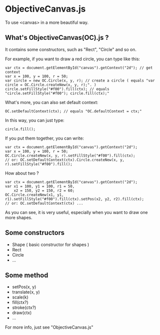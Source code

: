 # ObjectiveCanvas.js
To use &lt;canvas&gt; in a more beautiful way.

## What's ObjectiveCanvas(OC).js ?
It contains some constructors, such as "Rect", "Circle" and so on.

For example, if you want to draw a red circle, you can type like this:
```
var ctx = document.getElementById("canvas").getContext("2d"); // get context
var x = 100, y = 100, r = 50;
var circle = new OC.Circle(x, y, r); // create a circle ( equals "var circle = OC.Circle.createNew(x, y, r);". )
circle.setFillStyle("#f00").fill(ctx); // equals "circle.setFillStyle("#f00"); circle.fill(ctx);"
 ```

What's more, you can also set default context:
```
OC.setDefaultContext(ctx); // equals "OC.defaultContext = ctx;"
```

In this way, you can just type:
```
circle.fill();
```

If you put them together, you can write:
```
var ctx = document.getElementById("canvas").getContext("2d");
var x = 100, y = 100, r = 50;
OC.Circle.createNew(x, y, r).setFillStyle("#f00").fill(ctx);
// or: OC.setDefaultContext(ctx).Circle.createNew(x, y, r).setFillStyle("#f00").fill();
```

How about two ?
```
var ctx = document.getElementById("canvas").getContext("2d");
var x1 = 100, y1 = 100, r1 = 50,
    x2 = 150, y2 = 150, r2 = 60;
OC.Circle.createNew(x1, y1, r1).setFillStyle("#f00").fill(ctx).setPos(x2, y2, r2).fill(ctx);
// or: OC.setDefaultContext(ctx) ...
```

As you can see, it is very useful, especially when you want to draw one more shapes.

## Some constructors
* Shape ( basic constructor for shapes )
* Rect
* Circle
* ...

## Some method
* setPos(x, y)
* translate(x, y)
* scale(k)
* fill(ctx?)
* stroke(ctx?)
* draw(ctx)
* ...

For more info, just see "ObjectiveCanvas.js"
